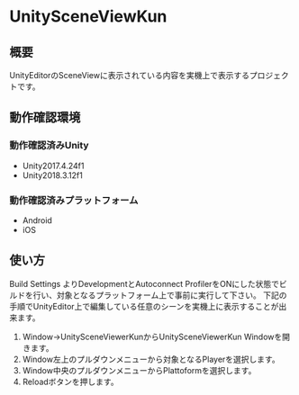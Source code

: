 # UnitySceneViewKun
## 概要
UnityEditorのSceneViewに表示されている内容を実機上で表示するプロジェクトです。

## 動作確認環境
### 動作確認済みUnity
- Unity2017.4.24f1
- Unity2018.3.12f1
### 動作確認済みプラットフォーム
- Android
- iOS

## 使い方
Build Settings よりDevelopmentとAutoconnect ProfilerをONにした状態でビルドを行い、対象となるプラットフォーム上で事前に実行して下さい。
下記の手順でUnityEditor上で編集している任意のシーンを実機上に表示することが出来ます。

1. Window->UnitySceneViewerKunからUnitySceneViewerKun Windowを開きます。
2. Window左上のプルダウンメニューから対象となるPlayerを選択します。
3. Window中央のプルダウンメニューからPlattoformを選択します。
4. Reloadボタンを押します。

